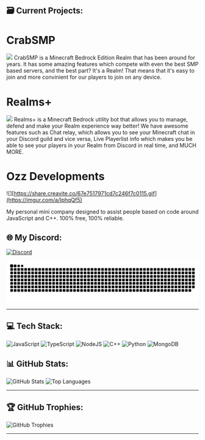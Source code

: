 ## 🗃️ Current Projects:
# **CrabSMP**
![](https://cdn.discordapp.com/attachments/1275181173785497610/1349349443693973575/A0FDC1E6-4CB6-4F7F-800C-62ADEC8680E6.jpg?ex=67e7df19&is=67e68d99&hm=c9fb84d0a5ec94cb7e4dc33e78fd7e58ec3f7a0d94e125549d77595b4cb66f29&)
CrabSMP is a Minecraft Bedrock Edition Realm that has been around for years. It has some amazing features which compete with even the best SMP based servers, and the best part? It's a Realm! That means that it's easy to join and more convinient for our players to join on any device.

# **Realms+**
![](https://media.discordapp.net/attachments/1173966738195488768/1309943156401508362/animation.gif?ex=67e78de2&is=67e63c62&hm=ce6036f3f09c4a1b3a6a8f0125aed8951574ac0f640338de7b18af4a1bd9df6b&)
Realms+ is a Minecraft Bedrock utility bot that allows you to manage, defend and make your Realm experience way better! We have awesome features such as Chat relay, which allows you to see your Minecraft chat in your Discord guild and vice versa, Live Playerlist info which makes you be able
to see your players in your Realm from Discord in real time, and MUCH MORE.  

# **Ozz Developments**
![][https://share.creavite.co/67e7517971cd7c246f7c0115.gif](https://imgur.com/a/IphqQf5)

My personal mini company designed to assist people based on code around JavaScript and C++. 100% free, 100% reliable.

## 🌐 My Discord:
[![Discord](https://img.shields.io/badge/Discord-%237289DA.svg?logo=discord&logoColor=white)](https://discord.com/users/1136030078405451787)

<picture>
  <source
    media="(prefers-color-scheme: dark)"
    srcset="https://raw.githubusercontent.com/platane/snk/output/github-contribution-grid-snake-dark.svg"
  />
  <source
    media="(prefers-color-scheme: light)"
    srcset="https://raw.githubusercontent.com/platane/snk/output/github-contribution-grid-snake.svg"
  />
  <img
    alt="github contribution grid snake animation"
    src="https://raw.githubusercontent.com/platane/snk/output/github-contribution-grid-snake.svg"
  />
</picture>

---

## 💻 Tech Stack:
![JavaScript](https://img.shields.io/badge/javascript-%23323330.svg?style=for-the-badge&logo=javascript&logoColor=%23F7DF1E)
![TypeScript](https://img.shields.io/badge/typescript-%23007ACC.svg?style=for-the-badge&logo=typescript&logoColor=white)
![NodeJS](https://img.shields.io/badge/node.js-6DA55F?style=for-the-badge&logo=node.js&logoColor=white)
![C++](https://img.shields.io/badge/c++-%2300599C.svg?style=for-the-badge&logo=c%2B%2B&logoColor=white)
![Python](https://img.shields.io/badge/python-3670A0?style=for-the-badge&logo=python&logoColor=ffdd54)
![MongoDB](https://img.shields.io/badge/MongoDB-%234ea94b.svg?style=for-the-badge&logo=mongodb&logoColor=white)



## 📊 GitHub Stats:
![GitHub Stats](https://github-readme-stats.vercel.app/api?username=ozorical&theme=dark&hide_border=false&include_all_commits=true&count_private=true)
![Top Languages](https://github-readme-stats.vercel.app/api/top-langs/?username=ozorical&theme=dark&hide_border=false&include_all_commits=true&count_private=true&layout=compact)

---

## 🏆 GitHub Trophies:
![GitHub Trophies](https://github-profile-trophy.vercel.app/?username=ozorical&theme=radical&no-frame=false&no-bg=false&margin-w=4)

---

